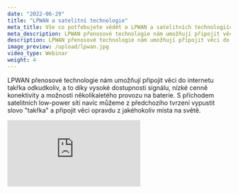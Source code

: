 ```yaml
---
date: "2022-06-29"
title: "LPWAN a satelitní technologie"
meta_title: Vše co potřebujete vědět o LPWAN a satelitních technologiích | HARDWARIO Webinář
meta_description: LPWAN přenosové technologie nám umožňují připojit věci do internetu takřka odkudkoliv, a to díky vysoké dostupnosti signálu, nízké cenně konektivity a možnosti několikaletého provozu na baterie. S příchodem satelitních low-power sítí navíc můžeme z předchozího tvrzení vypustit slovo "takřka" a připojit věci opravdu z jakéhokoliv místa na světě.
description: LPWAN přenosové technologie nám umožňují připojit věci do internetu takřka odkudkoliv, a to díky vysoké dostupnosti signálu, nízké cenně konektivity a možnosti několikaletého provozu na baterie.
image_preview: /upload/lpwan.jpg
video_type: Webinar
weight: 4
---
```


LPWAN přenosové technologie nám umožňují připojit věci do internetu takřka odkudkoliv, a to díky vysoké dostupnosti signálu, nízké cenně konektivity a možnosti několikaletého provozu na baterie. S příchodem satelitních low-power sítí navíc můžeme z předchozího tvrzení vypustit slovo "takřka" a připojit věci opravdu z jakéhokoliv místa na světě.


<div class = "video-container">
<iframe src="https://www.youtube-nocookie.com/embed/4tVcfPVvOhM?modestbranding=1&amp;showinfo=0&amp;rel=0&amp;html5=1&amp;widgetid=2" frameborder="0" allow="accelerometer; autoplay; encrypted-media; gyroscope; picture-in-picture" allowfullscreen></iframe>
</div>
